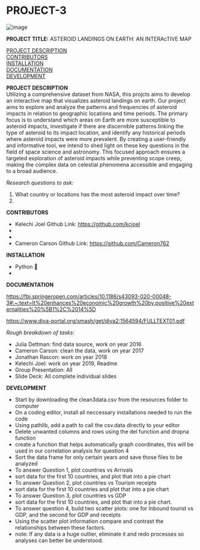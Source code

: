 
# **PROJECT-3**
![image](https://github.com/Cameron762/Project-3-Group-10/assets/72319764/0759a618-5a80-45f3-85e5-d774ed4898ad)


**PROJECT TITLE:**
    ASTEROID LANDINGS ON EARTH: AN INTERAcTIVE MAP

[PROJECT DESCRIPTION](#project-description)   
[CONTRIBUTORS](#contributors)  
[INSTALLATION](#installation)  
[DOCUMENTATION](#documentation)  
[DEVELOPMENT](#development)  


**PROJECT DESCRIPTION**  
  Utilizing a comprehensive dataset from NASA, this projcts aims to develop an interactive map that visualizes asteroid landings on earth. Our project aims to explore and analyze the patterns and frequencies of asteroid impacts in relation to geographic locations and time periods. The primary focus is to understand which areas on Earth are more susceptible to asteroid impacts, investigate if there are discernible patterns linking the type of asteroid to its impact location, and identify any historical periods where asteroid impacts were more prevalent. By creating a user-friendly and informative tool, we intend to shed light on these key questions in the field of space science and astronomy. This focused approach ensures a targeted exploration of asteroid impacts while preventing scope creep, making the complex data on celestial phenomena accessible and engaging to a broad audience.

*Research questions to ask:*
1. What country or locations has the most asteroid impact over time?
2.

**CONTRIBUTORS**
- Kelechi Joel Github Link: https://github.com/kcjoel
-  
- 
- Cameron Carson Github Link: https://github.com/Cameron762
  
**INSTALLATION** 
- Python :snake:
-

**DOCUMENTATION**

https://fbj.springeropen.com/articles/10.1186/s43093-020-00048-3#:~:text=It%20enhances%20economic%20growth%20by,positive%20externalities%20%5B1%2C%2014%5D

https://www.diva-portal.org/smash/get/diva2:1564594/FULLTEXT01.pdf

*Rough breakdown of tasks:*

 
- Julia Dettman: find data source, work on year 2016
- Cameron Carson: clean the data, work on year 2017
- Jonathan Rascon: work on year 2018
- Kelechi Joel: work on year 2019, Readme
- Group Presentation: All
- Slide Deck: All complete individual slides  

**DEVELOPMENT**  
- Start by downloading the clean3data.csv from the resources folder to computer
- On a coding editor, install all neccessary installations needed to run the code
- Using pathlib, add a path to call the csv.data directly to your editor
- Delete unwanted columns and rows using the del function and dropna function
- create a function that helps automatically graph coordinates, this will be used in our correlation analysis for question 4
- Sort the data frame for only certain years and save those files to be analyzed
- To answer Question 1, plot countries vs Arrivals
- sort data for the first 10 countries, and plot that into a pie chart
- To answer Question 2, plot countries vs Tourism receipts
- sort data for the first 10 countries and plot that into a pie chart
- To answer Question 3, plot countries vs GDP
- sort data for the first 10 countries, and plot that into a pie chart.
- To answer question 4, build two scatter plots: one for Inbound tourist vs GDP, and the second for GDP and receipts
- Using the scatter plot information compare and contrast the relationships between these factors.
- note: If any data is a huge outlier, eliminate it and redo processes so analyses can better be understood.
